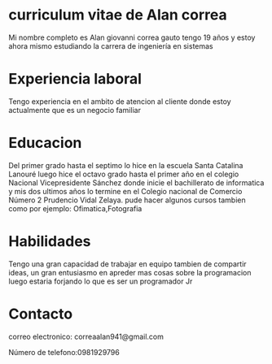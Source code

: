 <!DOCTYPE html>
<html lang="en">
<head>
    <meta charset="UTF-8">
    <meta name="viewport" content="width=device-width, initial-scale=1.0">
    <title>Curriculum vitae de Alan correa</title>
</head>
<body>
<h1>curriculum vitae de Alan correa</h1>
<p>Mi nombre completo es Alan giovanni correa gauto 
    tengo 19 años y estoy ahora mismo estudiando la carrera de ingeniería en sistemas </p>
<h1>Experiencia laboral</h1>
<p>Tengo experiencia en el ambito de atencion al cliente donde estoy actualmente que es un negocio familiar </p>
<h1>Educacion</h1>
<p>Del primer grado hasta el septimo lo hice en la escuela Santa Catalina Lanouré luego hice el octavo grado hasta el primer año en el colegio Nacional Vicepresidente Sánchez donde inicie el bachillerato de informatica y mis dos ultimos años lo termine en el Colegio nacional de Comercio Número 2 Prudencio Vidal Zelaya.
    pude hacer algunos cursos tambien como por ejemplo: Ofimatica,Fotografia 
</p>
    <h1>Habilidades</h1>
    <p>Tengo una gran capacidad de trabajar en equipo tambien de compartir ideas, un gran entusiasmo en apreder mas cosas sobre la programacion
        luego estaria forjando lo que es ser un programador Jr 
    <p>
        <h1>Contacto</h1>
        <P>correo electronico: correaalan941@gmail.com
        </P>
        <p>Número de telefono:0981929796</p>

    
</body>
</html>
